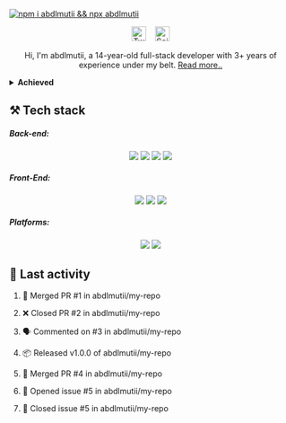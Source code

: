 [![npm i abdlmutii && npx abdlmutii](https://readme-typing-svg.demolab.com?pause=1000&color=FFFFFF&center=true&width=435&lines=>+npm+i+abdlmutii;>+npx+abdlmutii)](https://github.com/abdlmutii)

<p align="center">
<a href="https://twitter.com/abdlmutii"><img width="26px" alt="Twitter" title="Twitter" src="https://media.discordapp.net/attachments/726388631664852992/1087036735873101834/twwir98.png"/></a>
&#8287;&#8287;
<a href="https://discord.com/users/630857610350034980"><img width="26px" alt="Seif#0995" title="Discord" src="https://media.discordapp.net/attachments/726388631664852992/1087036735227179048/871.png"/></a>
</p>

<p align="center">Hi, I'm abdlmutii, a 14-year-old full-stack developer with 3+ years of experience under my belt. <a href="abdlmutii.repl.co/resume">Read more..</a></p>
<details>

  <summary><strong>Achieved</strong></summary>
  
  - 🫧 I'm an self-taught developer.
  
  - 👾 As a lifelong learner, I am currently focused on learning about machine learning and artificial intelligence, always keeping up with the latest technologies and trends.
  
  - 🎯 My goal is to contribute to 100+ open source projects, continuously honing my skills while making a positive impact on the community.
  
  - 📬 If you'd like to get in touch with me for business or collaboration opportunities, feel free to email me at [abdlmutii.buz@outlook.com](mailto:abdlmutii.buz@outlook.com). For general inquiries, you can reach me at [abdlmutii@outlook.com](mailto:abdlmutii@outlook.com).
  
  - 🖥️ Check out my portfolio at https://abdlmutii.repl.co/ and take a look at my [resumè](https://abdlmutii.repl.co/resume) to learn more about my experience and skill set.
  
  - 💻 Fun fact: I code on my phone, but I have a goal to buy a PC in the long term.
</details>

## ⚒️ Tech stack

##### Back-end:
<p align="center">
  <img src="https://img.shields.io/badge/-JavaScript-05122A?style=flat&logo=javascript">

  <img src="https://img.shields.io/badge/-Node.js-05122A?style=flat&logo=node.js">

  <img src="https://img.shields.io/badge/-Express.js-05122A?style=flat&logo=express">

  <img src="https://img.shields.io/badge/-React%20Native-05122A?style=flat&logo=react">
 </p>
 
 ##### Front-End:
  <p align="center">
  <img src="https://img.shields.io/badge/-Tailwind.css-05122A?style=flat&logo=tailwind-css">

  <img src="https://img.shields.io/badge/-CSS-05122A?style=flat&logo=css3">

  <img src="https://img.shields.io/badge/-HTML-05122A?style=flat&logo=html5">
  </p>
  
 ##### Platforms: 
 <p align="center">
  <img src="https://img.shields.io/badge/-VSCode-05122A?style=flat&logo=visual-studio-code">

  <img src="https://img.shields.io/badge/-Replit-05122A?style=flat&logo=replit">

</p>

## 🎯 Last activity
<!--START_SECTION:activity-->

1. 🎉 Merged PR #1 in abdlmutii/my-repo

2. ❌ Closed PR #2 in abdlmutii/my-repo

3. 🗣 Commented on #3 in abdlmutii/my-repo

4. 📦 Released v1.0.0 of abdlmutii/my-repo

5. 🎉 Merged PR #4 in abdlmutii/my-repo

6. 🐛 Opened issue #5 in abdlmutii/my-repo

7. 🛑 Closed issue #5 in abdlmutii/my-repo

<!--END_SECTION:activity-->
